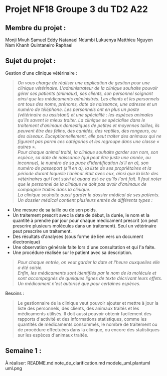# Projet NF18 Groupe 3 du TD2 A22
## Membre du projet :
Monji Mvuh Samuel Eddy Natanael
Ndumbi Lukuenya Matthieu
Nguyen Nam Khanh
Quintaneiro Raphael

## Sujet du projet :
Gestion d'une clinique vétérinaire :

> *On vous charge de réaliser une application de gestion pour une clinique vétérinaire. L'administrateur de la clinique souhaite pouvoir gérer ses patients (animaux), ses clients, son personnel soignant ainsi que les médicaments administrés. Les clients et les personnels ont tous des noms, prénoms, date de naissance, une adresse et un numéro de téléphone. Les personnels ont en plus un poste (vétérinaire ou assistant) et une spécialité : les espèces animales qu'ils savent le mieux traiter. La clinique se spécialise dans le traitement d'animaux domestiques de petites et moyennes tailles, ils peuvent être des félins, des canidés, des reptiles, des rongeurs, ou des oiseaux. Exceptionnellement, elle peut traiter des animaux qui ne figurent pas parmi ces catégories et les regroupe dans une classe « autres ». <br>
Pour chaque animal traité, la clinique souhaite garder son nom, son espèce, sa date de naissance (qui peut être juste une année, ou inconnue), le numéro de sa puce d'identification (s'il en a), son numéro de passeport (s'il en a), la liste de ses propriétaires et la période durant laquelle l'animal était avec eux, ainsi que la liste des vétérinaires qui l'ont suivi et quand est-ce qu'ils l'ont fait. Il faut noter que le personnel de la clinique ne doit pas avoir d'animaux de compagnie traités dans la clinique.<br>
La clinique souhaite aussi garder le dossier médical de ses patients. Un dossier médical contient plusieurs entrés de différents types :*

+ Une mesure de sa taille ou de son poids. 
+ Un traitement prescrit avec la date de début, la durée, le nom et la quantité à prendre par jour pour chaque médicament prescrit (on peut prescrire plusieurs molécules dans un traitement). Seul un vétérinaire peut prescrire un traitement.
+ Des résultats d'analyses (sous forme de lien vers un document électronique)
+ Une observation générale faite lors d'une consultation et qui l'a faite.
+ Une procédure réalisée sur le patient avec sa description.

> *Pour chaque entrée, on veut garder la date et l'heure auxquelles elle a été saisie.<br>
Enfin, les médicaments sont identifiés par le nom de la molécule et sont accompagnés de quelques lignes de texte décrivant leurs effets. Un médicament n'est autorisé que pour certaines espèces.*

Besoins :
> Le gestionnaire de la clinique veut pouvoir ajouter et mettre à jour la liste des personnels, des clients, des animaux traités et les médicaments utilisés. Il doit aussi pouvoir obtenir facilement des rapports d'activité et des informations statistiques, comme les quantités de médicaments consommés, le nombre de traitement ou de procédure effectuées dans la clinique, ou encore des statistiques sur les espèces d'animaux traités.



## Semaine 1 :
À réaliser: 
README.md
note_de_clarification.md
modele_uml.plantuml
uml.png


